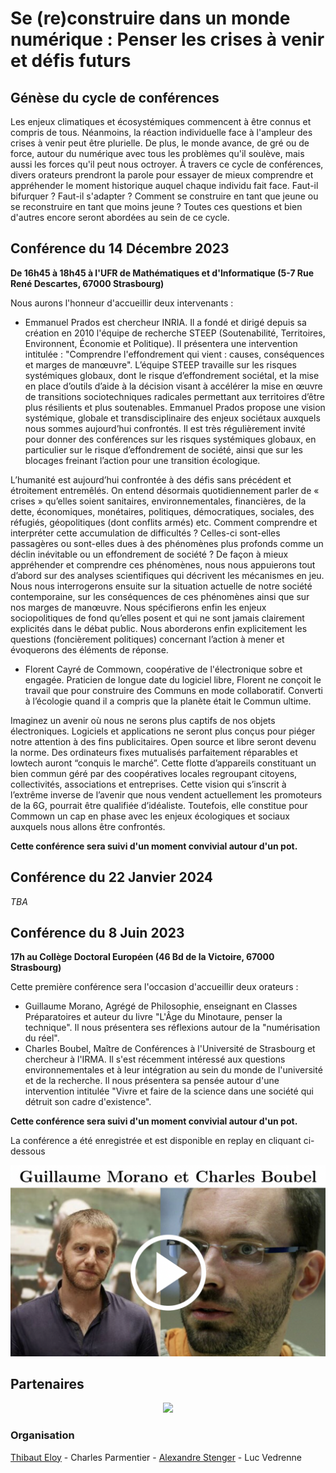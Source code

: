 # Se (re)construire dans un monde numérique : Penser les crises à venir et défis futurs

## Génèse du cycle de conférences

Les enjeux climatiques et écosystémiques commencent à être connus et compris de tous. Néanmoins, la réaction individuelle face à l'ampleur des crises à venir peut être plurielle. De plus, le monde avance, de gré ou de force, autour du numérique avec tous les problèmes qu'il soulève, mais aussi les forces qu'il peut nous octroyer. À travers ce cycle de conférences, divers orateurs prendront la parole pour essayer de mieux comprendre et appréhender le moment historique auquel chaque individu fait face. Faut-il bifurquer ? Faut-il s'adapter ? Comment se construire en tant que jeune ou se reconstruire en tant que moins jeune ? Toutes ces questions et bien d'autres encore seront abordées au sein de ce cycle.

## Conférence du 14 Décembre 2023
__De 16h45 à 18h45 à l'UFR de Mathématiques et d'Informatique (5-7 Rue René Descartes, 67000 Strasbourg)__

Nous aurons l'honneur d'accueillir deux intervenants :

- Emmanuel Prados est chercheur INRIA. Il a fondé et dirigé depuis sa création en 2010 l'équipe de recherche STEEP (Soutenabilité, Territoires, Environnent, Économie et Politique).   Il présentera une intervention intitulée : "Comprendre l'effondrement qui vient : causes, conséquences et marges de manœuvre". L’équipe STEEP travaille sur les risques systémiques globaux, dont le risque d’effondrement sociétal, et la mise en place d’outils d’aide à la décision visant à accélérer la mise en œuvre de transitions sociotechniques radicales permettant aux territoires d’être plus résilients et plus soutenables. Emmanuel Prados propose une vision systémique, globale et transdisciplinaire des enjeux sociétaux auxquels nous sommes aujourd’hui confrontés. Il est très régulièrement invité pour donner des conférences sur les risques systémiques globaux, en particulier sur le risque d’effondrement de société, ainsi que sur les blocages freinant l’action pour une transition écologique.

L’humanité est aujourd’hui confrontée à des défis sans précédent et étroitement entremêlés. On entend désormais quotidiennement parler de « crises » qu’elles soient sanitaires, environnementales, financières, de la dette, économiques, monétaires, politiques, démocratiques, sociales, des réfugiés, géopolitiques (dont conflits armés) etc. Comment comprendre et interpréter cette accumulation de difficultés ? Celles-ci sont-elles passagères ou sont-elles dues à des phénomènes plus profonds comme un déclin inévitable ou un effondrement de société ?
De façon à mieux appréhender et comprendre ces phénomènes, nous nous appuierons tout d’abord sur des analyses scientifiques qui décrivent les mécanismes en jeu. Nous nous interrogerons ensuite sur la situation actuelle de notre société contemporaine, sur les conséquences de ces phénomènes ainsi que sur nos marges de manœuvre. Nous spécifierons enfin les enjeux sociopolitiques de fond qu’elles posent et qui ne sont jamais clairement explicités dans le débat public. Nous aborderons enfin explicitement les questions (foncièrement politiques) concernant l’action à mener et évoquerons des éléments de réponse.

- Florent Cayré de Commown,  coopérative de l'électronique sobre et engagée. Praticien de longue date du logiciel libre, Florent ne conçoit le travail que pour construire des Communs en mode collaboratif. Converti à l’écologie quand il a compris que la planète était le Commun ultime.

Imaginez un avenir où nous ne serons plus captifs de nos objets électroniques. Logiciels et applications ne seront plus conçus pour piéger notre attention à des fins publicitaires. Open source et libre seront devenu la norme.  Des ordinateurs fixes mutualisés parfaitement réparables et lowtech auront “conquis le marché”. Cette flotte d’appareils constituant un bien commun géré par des coopératives locales regroupant citoyens, collectivités, associations et entreprises. Cette vision qui s’inscrit à l’extrême inverse de l’avenir que nous vendent actuellement les promoteurs de la 6G, pourrait être qualifiée d’idéaliste. Toutefois, elle constitue pour Commown un cap en phase avec les enjeux écologiques et sociaux auxquels nous allons être confrontés.

__Cette conférence sera suivi d'un moment convivial autour d'un pot.__

## Conférence du 22 Janvier 2024

*TBA*

## Conférence du 8 Juin 2023
__17h au Collège Doctoral Européen (46 Bd de la Victoire, 67000 Strasbourg)__

Cette première conférence sera l'occasion d'accueillir deux orateurs :

- Guillaume Morano, Agrégé de Philosophie, enseignant en Classes Préparatoires et auteur du livre "L'Âge du Minotaure, penser la technique". Il nous présentera ses réflexions autour de la "numérisation du réel".
- Charles Boubel, Maître de Conférences à l'Université de Strasbourg et chercheur à l'IRMA. Il s'est récemment intéressé aux questions environnementales et à leur intégration au sein du monde de l'université et de la recherche. Il nous présentera sa pensée autour d'une intervention intitulée "Vivre et faire de la science dans une société qui détruit son cadre d'existence".

__Cette conférence sera suivi d'un moment convivial autour d'un pot.__

La conférence a été enregistrée et est disponible en replay en cliquant ci-dessous

[![IMAGE ALT TEXT HERE](./miniature_1.png)](https://www.youtube.com/watch?v=CagJaoKc2B4&ab)

## Partenaires

<p align="center">
  <img src="https://france.math.cnrs.fr/wp-content/uploads/2021/12/Unistra-iti-010_Carte_de_Visite.png" />
</p>


### Organisation 
[Thibaut Eloy](mailto:thibaut.eloy@etu.unistra.fr) - Charles Parmentier - [Alexandre Stenger](mailto:alstenger@unistra.fr) - Luc Vedrenne
